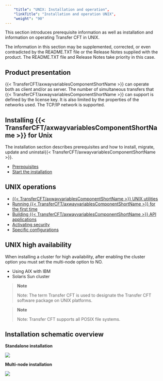 ```yaml
---
    "title": "UNIX: Installation and operation",
    "linkTitle": "Installation and operation UNIX",
    "weight": "90"
---
```

This section introduces prerequisite information as well as installation and information on operating Transfer CFT in UNIX.

The information in this section
may be supplemented, corrected, or even contradicted by the
README.TXT file or the Release Notes supplied with the product. The README.TXT file and Release Notes take priority in this case.

<span id="Product_presentation"></span>

Product presentation
--------------------

{{< TransferCFT/axwayvariablesComponentShortName  >}} can operate both as client and/or as server. The
number of simultaneous transfers that {{< TransferCFT/axwayvariablesComponentShortName  >}} can support
is defined by the license key. It is also limited by the properties of
the networks used. The TCP/IP network is supported.

Installing {{< TransferCFT/axwayvariablesComponentShortName  >}} for Unix
------------------------------------------------------------------------------

The installation section describes prerequisites and how to install, migrate, update and uninstal{{< TransferCFT/axwayvariablesComponentShortName  >}}.

- [Prerequisites](before_you_start_unix/prereqs_overview)
- [Start the installation](../windows_install_start_here/before_you_start_win/install_transfer_cft_1)

UNIX operations
---------------

- [{{< TransferCFT/axwayvariablesComponentShortName  >}}
    UNIX utilities](run_first_time_ux/use_cft_utilities)
- [Running
    {{< TransferCFT/axwayvariablesComponentShortName  >}} for the first time]()
- [Building
    {{< TransferCFT/axwayvariablesComponentShortName  >}} API applications](run_first_time_ux/api_applications_start_here)
- [Activating
    security](run_first_time_ux/run_first_time_ux/user_rights_and_interface_unix)
- [Specific
    configurations](run_first_time_ux/run_first_time_ux/specific_configurations_intro)

UNIX high availability
----------------------

When installing a cluster for high availability, after enabling the cluster option you must set the multi-node option to NO.

- Using
    AIX with IBM
- Solaris
    Sun cluster

> **Note**
>
> Note: The term
> Transfer CFT is used to designate the Transfer
> CFT software package on UNIX platforms.

> **Note**
>
> Note: Transfer CFT supports all POSIX file systems.

Installation schematic overview
-------------------------------

****Standalone installation****

![](/Images/TransferCFT/install01_(2).png)

****Multi-node installation****

****![](/Images/TransferCFT/install_multi.png)****
